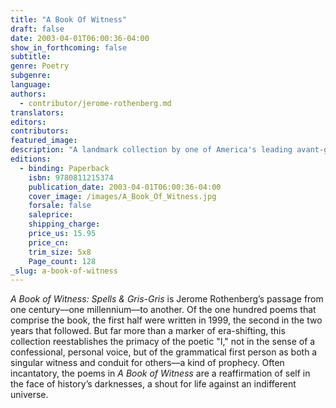 ```yaml
---
title: "A Book Of Witness"
draft: false
date: 2003-04-01T06:00:36-04:00
show_in_forthcoming: false
subtitle:
genre: Poetry
subgenre:
language:
authors:
  - contributor/jerome-rothenberg.md
translators:
editors:
contributors:
featured_image:
description: "A landmark collection by one of America's leading avant-gardists. "
editions:
  - binding: Paperback
    isbn: 9780811215374
    publication_date: 2003-04-01T06:00:36-04:00
    cover_image: /images/A_Book_Of_Witness.jpg
    forsale: false
    saleprice:
    shipping_charge:
    price_us: 15.95
    price_cn:
    trim_size: 5x8
    Page_count: 128
_slug: a-book-of-witness
---
```


_A Book of Witness: Spells & Gris-Gris_ is Jerome Rothenberg’s passage from one century––one millennium––to another. Of the one hundred poems that comprise the book, the first half were written in 1999, the second in the two years that followed. But far more than a marker of era-shifting, this collection reestablishes the primacy of the poetic "I," not in the sense of a confessional, personal voice, but of the grammatical first person as both a singular witness and conduit for others––a kind of prophecy. Often incantatory, the poems in _A Book of Witness_ are a reaffirmation of self in the face of history’s darknesses, a shout for life against an indifferent universe.

